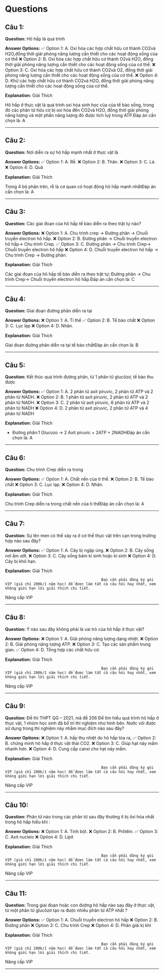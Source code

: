 # Questions

## Câu 1:

**Question:** Hô hấp là quá trình

**Answer Options:**
✅ Option 1: A. Oxi hóa các hợp chất hữu cơ thành CO2và H2O,đồng thời giải phóng năng lượng cần thiết cho các hoạt động sống của cơ thể
❌ Option 2: B. Oxi hóa các hợp chất hữu cơ thành O2và H2O, đồng thời giải phóng năng lượng cần thiết cho các hoạt động sống của cơ thể.
❌ Option 3: C. Oxi hóa các hợp chất hữu cơ thành CO2và O2, đồng thời giải phóng năng lượng cần thiết cho các hoạt động sống của cơ thể.
❌ Option 4: D. Khử các hợp chất hữu cơ thành CO2và H2O, đồng thời giải phóng năng lượng cần thiết cho các hoạt động sống của cơ thể.

**Explanation:** Giải Thích


Hô hấp ở thực vật là quá trình oxi hóa sinh học của của tế bào sống, trong đó các phân tử hữu cơ bị oxi hóa đến CO2và H2O, đồng thời giải phóng năng lượng và một phần năng lượng đó được tích luỹ trong ATP.Đáp án cần chọn là: A

---

## Câu 2:

**Question:** Nơi diễn ra sự hô hấp mạnh nhất ở thực vật là

**Answer Options:**
✅ Option 1: A. Rễ.
❌ Option 2: B. Thân.
❌ Option 3: C. Lá.
❌ Option 4: D. Quả

**Explanation:** Giải Thích


Trong 4 bộ phận trên, rễ là cơ quan có hoạt động hô hấp mạnh nhấtĐáp án cần chọn là: A

---

## Câu 3:

**Question:** Các giai đoạn của hô hấp tế bào diễn ra theo trật tự nào?

**Answer Options:**
❌ Option 1: A. Chu trình crep → Đường phân → Chuối truyền electron hô hấp.
❌ Option 2: B. Đường phân → Chuỗi truyền electron hô hấp→ Chu trình Crep.
✅ Option 3: C. Đường phân → Chu trình Crep→ Chuỗi truyền electron hô hấp
❌ Option 4: D. Chuỗi truyền electron hô hấp → Chu trình Crep → Đường phân.

**Explanation:** Giải Thích


Các giai đoạn của hô hấp tế bào diễn ra theo trật tự: Đường phân → Chu trình Crep→ Chuỗi truyền electron hô hấp.Đáp án cần chọn là: C

---

## Câu 4:

**Question:** Giai đoạn đường phân diễn ra tại

**Answer Options:**
❌ Option 1: A. Ti thể
✅ Option 2: B. Tế bào chất
❌ Option 3: C. Lục lạp
❌ Option 4: D. Nhân.

**Explanation:** Giải Thích


Giai đoạn đường phân diễn ra tại tế bào chấtĐáp án cần chọn là: B

---

## Câu 5:

**Question:** Kết thúc quá trình đường phân, từ 1 phân tử glucôzơ, tế bào thu được

**Answer Options:**
✅ Option 1: A. 2 phân tử axit piruvic, 2 phân tử ATP và 2 phân tử NADH.
❌ Option 2: B. 1 phân tử axit piruvic, 2 phân tử ATP và 2 phân tử NADH.
❌ Option 3: C. 2 phân tử axit piruvic, 6 phân tử ATP và 2 phân tử NADH
❌ Option 4: D. 2 phân tử axit piruvic, 2 phân tử ATP và 4 phân tử NADH

**Explanation:** Giải Thích


* Đường phân:1 Glucozo → 2 Axit piruvic + 2ATP + 2NADHĐáp án cần chọn là: A

---

## Câu 6:

**Question:** Chu trình Crep diễn ra trong

**Answer Options:**
✅ Option 1: A. Chất nền của ti thể.
❌ Option 2: B. Tế bào chất
❌ Option 3: C. Lục lạp.
❌ Option 4: D. Nhân.

**Explanation:** Giải Thích


Chu trình Crep diễn ra trong chất nền của ti thểĐáp án cần chọn là: A

---

## Câu 7:

**Question:** Sự lên men có thể xảy ra ở cơ thể thực vật trên cạn trong trường hợp nào sau đây?

**Answer Options:**
✅ Option 1: A. Cây bị ngập úng.
❌ Option 2: B. Cây sống nơi ẩm ướt.
❌ Option 3: C. Cây sống bám kí sinh hoặc kí sinh
❌ Option 4: D. Cây bị khô hạn.

**Explanation:** Giải Thích




                                                Bạn cần phải đăng ký gói VIP (giá chỉ 200k/1 năm học) để được làm tất cả câu hỏi hay nhất, xem không giới hạn lời giải thích chi tiết.
                                            

Nâng cấp VIP

---

## Câu 8:

**Question:** Ý nào sau đây không phải là vai trò của hô hấp ở thực vật?

**Answer Options:**
❌ Option 1: A. Giải phóng năng lượng dạng nhiệt.
❌ Option 2: B. Giải phóng năng lượng ATP.
❌ Option 3: C. Tạo các sản phẩm trung gian.
✅ Option 4: D. Tổng hợp các chất hữu cơ.

**Explanation:** Giải Thích




                                                Bạn cần phải đăng ký gói VIP (giá chỉ 200k/1 năm học) để được làm tất cả câu hỏi hay nhất, xem không giới hạn lời giải thích chi tiết.
                                            

Nâng cấp VIP

---

## Câu 9:

**Question:** Đề thi THPT QG – 2021, mã đề 206
Để tìm hiểu quá trình hô hấp ở thực vật, 1 nhóm học sinh đã bố trí thí nghiệm như hình bên. Nước vôi được sử dụng trong thí nghiệm này nhằm mục đích nào sau đây?

**Answer Options:**
❌ Option 1: A. hấp thụ nhiệt do hô hấp tỏa ra,
✅ Option 2: B. chứng minh hô hấp ở thực vật thải CO2.
❌ Option 3: C. Giúp hạt nảy mầm nhanh hơn.
❌ Option 4: D. Cung cấp canxi cho hạt nảy mầm.

**Explanation:** Giải Thích




                                                Bạn cần phải đăng ký gói VIP (giá chỉ 200k/1 năm học) để được làm tất cả câu hỏi hay nhất, xem không giới hạn lời giải thích chi tiết.
                                            

Nâng cấp VIP

---

## Câu 10:

**Question:** Phân tử nào trong các phân tử sau đây thường ít bị ôxi hóa nhất trong hô hấp hiếu khí :

**Answer Options:**
❌ Option 1: A. Tinh bột.
❌ Option 2: B. Prôtêin.
✅ Option 3: C. Axit nucleic
❌ Option 4: D. Lipit

**Explanation:** Giải Thích




                                                Bạn cần phải đăng ký gói VIP (giá chỉ 200k/1 năm học) để được làm tất cả câu hỏi hay nhất, xem không giới hạn lời giải thích chi tiết.
                                            

Nâng cấp VIP

---

## Câu 11:

**Question:** Trong giai đoạn hoặc con đường hô hấp nào sau đây ở thực vật, từ một phân tử glucôzơ tạo ra được nhiều phân tử ATP nhất ?

**Answer Options:**
✅ Option 1: A. Chuỗi truyền electron hô hấp
❌ Option 2: B. Đường phân
❌ Option 3: C. Chu trình Crep
❌ Option 4: D. Phân giải kị khí

**Explanation:** Giải Thích




                                                Bạn cần phải đăng ký gói VIP (giá chỉ 200k/1 năm học) để được làm tất cả câu hỏi hay nhất, xem không giới hạn lời giải thích chi tiết.
                                            

Nâng cấp VIP

---

